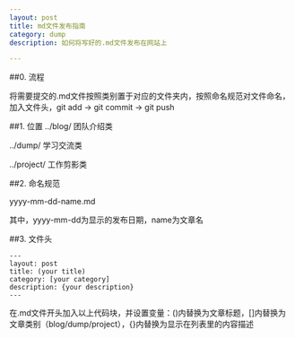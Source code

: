 ```yaml
---
layout: post
title: md文件发布指南
category: dump
description: 如何将写好的.md文件发布在网站上

---
```

##0. 流程

将需要提交的.md文件按照类别置于对应的文件夹内，按照命名规范对文件命名，加入文件头，git add  -> git commit  ->  git push

##1. 位置
../blog/    团队介绍类

../dump/    学习交流类

../project/  工作剪影类

##2. 命名规范

yyyy-mm-dd-name.md

其中，yyyy-mm-dd为显示的发布日期，name为文章名

##3. 文件头

    ---
    layout: post
    title: (your title)
    category: [your category]
    description: {your description}
    ---

在.md文件开头加入以上代码块，并设置变量：()内替换为文章标题，[]内替换为文章类别（blog/dump/project），{}内替换为显示在列表里的内容描述

